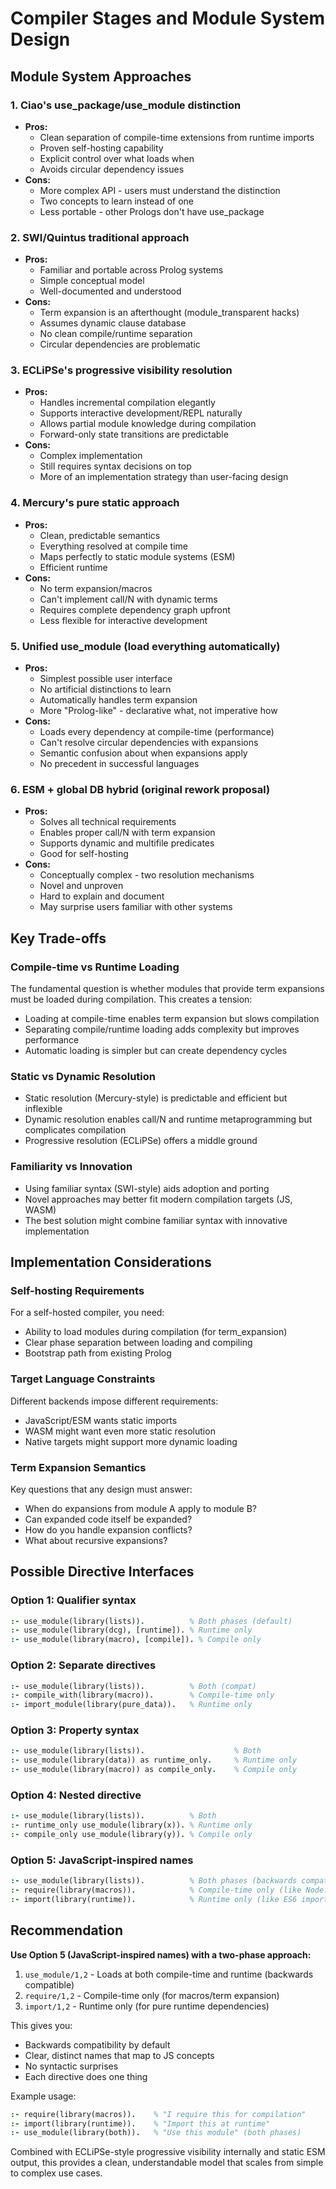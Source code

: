 # Compiler Stages and Module System Design

## Module System Approaches

### 1. Ciao's use_package/use_module distinction
- **Pros:**
  - Clean separation of compile-time extensions from runtime imports
  - Proven self-hosting capability
  - Explicit control over what loads when
  - Avoids circular dependency issues
- **Cons:**
  - More complex API - users must understand the distinction
  - Two concepts to learn instead of one
  - Less portable - other Prologs don't have use_package

### 2. SWI/Quintus traditional approach  
- **Pros:**
  - Familiar and portable across Prolog systems
  - Simple conceptual model
  - Well-documented and understood
- **Cons:**
  - Term expansion is an afterthought (module_transparent hacks)
  - Assumes dynamic clause database
  - No clean compile/runtime separation
  - Circular dependencies are problematic

### 3. ECLiPSe's progressive visibility resolution
- **Pros:**
  - Handles incremental compilation elegantly
  - Supports interactive development/REPL naturally
  - Allows partial module knowledge during compilation
  - Forward-only state transitions are predictable
- **Cons:**
  - Complex implementation
  - Still requires syntax decisions on top
  - More of an implementation strategy than user-facing design

### 4. Mercury's pure static approach
- **Pros:**
  - Clean, predictable semantics
  - Everything resolved at compile time
  - Maps perfectly to static module systems (ESM)
  - Efficient runtime
- **Cons:**
  - No term expansion/macros
  - Can't implement call/N with dynamic terms
  - Requires complete dependency graph upfront
  - Less flexible for interactive development

### 5. Unified use_module (load everything automatically)
- **Pros:**
  - Simplest possible user interface
  - No artificial distinctions to learn
  - Automatically handles term expansion
  - More "Prolog-like" - declarative what, not imperative how
- **Cons:**
  - Loads every dependency at compile-time (performance)
  - Can't resolve circular dependencies with expansions
  - Semantic confusion about when expansions apply
  - No precedent in successful languages

### 6. ESM + global DB hybrid (original rework proposal)
- **Pros:**
  - Solves all technical requirements
  - Enables proper call/N with term expansion
  - Supports dynamic and multifile predicates
  - Good for self-hosting
- **Cons:**
  - Conceptually complex - two resolution mechanisms
  - Novel and unproven
  - Hard to explain and document
  - May surprise users familiar with other systems

## Key Trade-offs

### Compile-time vs Runtime Loading
The fundamental question is whether modules that provide term expansions must be loaded during compilation. This creates a tension:
- Loading at compile-time enables term expansion but slows compilation
- Separating compile/runtime loading adds complexity but improves performance
- Automatic loading is simpler but can create dependency cycles

### Static vs Dynamic Resolution
- Static resolution (Mercury-style) is predictable and efficient but inflexible
- Dynamic resolution enables call/N and runtime metaprogramming but complicates compilation
- Progressive resolution (ECLiPSe) offers a middle ground

### Familiarity vs Innovation
- Using familiar syntax (SWI-style) aids adoption and porting
- Novel approaches may better fit modern compilation targets (JS, WASM)
- The best solution might combine familiar syntax with innovative implementation

## Implementation Considerations

### Self-hosting Requirements
For a self-hosted compiler, you need:
- Ability to load modules during compilation (for term_expansion)
- Clear phase separation between loading and compiling
- Bootstrap path from existing Prolog

### Target Language Constraints
Different backends impose different requirements:
- JavaScript/ESM wants static imports
- WASM might want even more static resolution
- Native targets might support more dynamic loading

### Term Expansion Semantics
Key questions that any design must answer:
- When do expansions from module A apply to module B?
- Can expanded code itself be expanded?
- How do you handle expansion conflicts?
- What about recursive expansions?

## Possible Directive Interfaces

### Option 1: Qualifier syntax
```prolog
:- use_module(library(lists)).          % Both phases (default)
:- use_module(library(dcg), [runtime]). % Runtime only
:- use_module(library(macro), [compile]). % Compile only
```

### Option 2: Separate directives
```prolog
:- use_module(library(lists)).          % Both (compat)
:- compile_with(library(macro)).        % Compile-time only
:- import_module(library(pure_data)).   % Runtime only
```

### Option 3: Property syntax
```prolog
:- use_module(library(lists)).                    % Both
:- use_module(library(data)) as runtime_only.     % Runtime only  
:- use_module(library(macro)) as compile_only.    % Compile only
```

### Option 4: Nested directive
```prolog
:- use_module(library(lists)).          % Both
:- runtime_only use_module(library(x)). % Runtime only
:- compile_only use_module(library(y)). % Compile only
```

### Option 5: JavaScript-inspired names
```prolog
:- use_module(library(lists)).          % Both phases (backwards compatible)
:- require(library(macros)).            % Compile-time only (like Node.js require)
:- import(library(runtime)).            % Runtime only (like ES6 import)
```

## Recommendation

**Use Option 5 (JavaScript-inspired names) with a two-phase approach:**

1. `use_module/1,2` - Loads at both compile-time and runtime (backwards compatible)
2. `require/1,2` - Compile-time only (for macros/term expansion)
3. `import/1,2` - Runtime only (for pure runtime dependencies)

This gives you:
- Backwards compatibility by default
- Clear, distinct names that map to JS concepts
- No syntactic surprises
- Each directive does one thing

Example usage:
```prolog
:- require(library(macros)).    % "I require this for compilation"
:- import(library(runtime)).    % "Import this at runtime"
:- use_module(library(both)).   % "Use this module" (both phases)
```

Combined with ECLiPSe-style progressive visibility internally and static ESM output, this provides a clean, understandable model that scales from simple to complex use cases.
